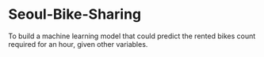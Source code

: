 # Seoul-Bike-Sharing
To build a machine learning model that could predict the rented bikes count required for an hour, given other variables.

